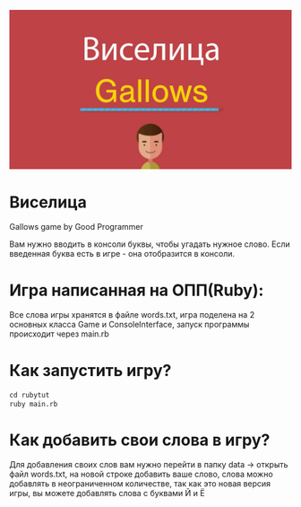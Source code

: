 ![Image alt](https://github.com/yegorch/gallows/blob/main/maxresdefault.jpg)


# Виселица

Gallows game by Good Programmer


Вам нужно вводить в консоли буквы, чтобы угадать нужное слово. Если введенная буква есть в игре - она отобразится в консоли.


# Игра написанная на ОПП(Ruby):

Все слова игры хранятся в файле words.txt, игра поделена на 2 основных класса Game и ConsoleInterface, запуск программы происходит через main.rb


# Как запустить игру?

```
cd rubytut
ruby main.rb
```


# Как добавить свои слова в игру?

Для добавления своих слов вам нужно перейти в папку data -> открыть файл words.txt, на новой строке добавить ваше слово, слова можно добавлять в неограниченном  количестве, так как это новая версия игры, вы можете добавлять слова с буквами Й и Ё
